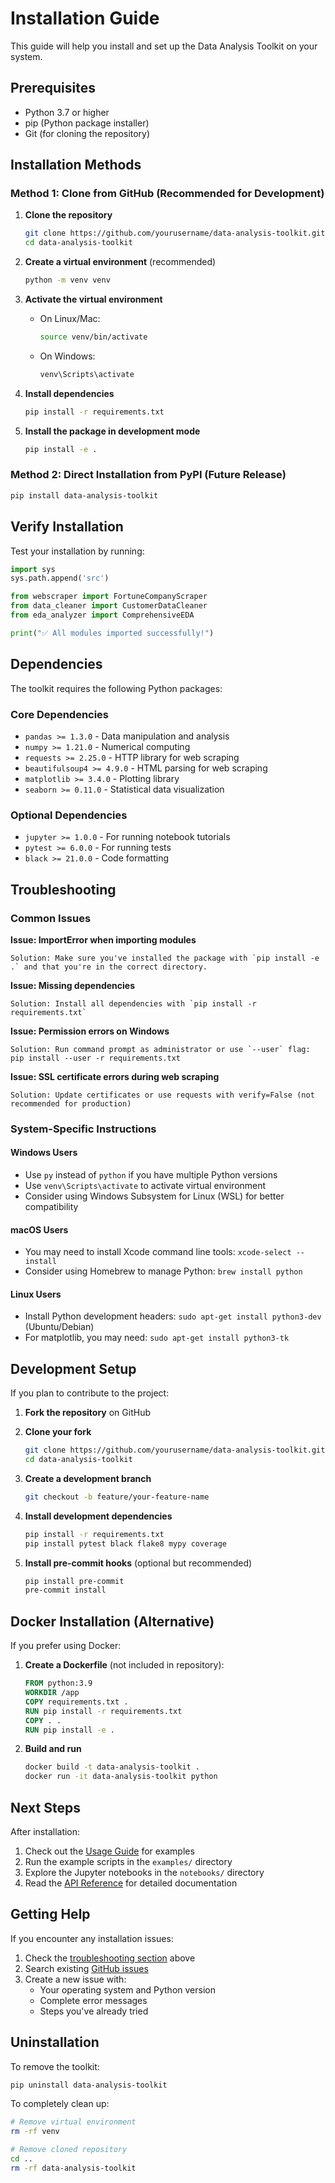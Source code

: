 # Installation Guide

This guide will help you install and set up the Data Analysis Toolkit on your system.

## Prerequisites

- Python 3.7 or higher
- pip (Python package installer)
- Git (for cloning the repository)

## Installation Methods

### Method 1: Clone from GitHub (Recommended for Development)

1. **Clone the repository**
   ```bash
   git clone https://github.com/yourusername/data-analysis-toolkit.git
   cd data-analysis-toolkit
   ```

2. **Create a virtual environment** (recommended)
   ```bash
   python -m venv venv
   ```

3. **Activate the virtual environment**
   - On Linux/Mac:
     ```bash
     source venv/bin/activate
     ```
   - On Windows:
     ```bash
     venv\Scripts\activate
     ```

4. **Install dependencies**
   ```bash
   pip install -r requirements.txt
   ```

5. **Install the package in development mode**
   ```bash
   pip install -e .
   ```

### Method 2: Direct Installation from PyPI (Future Release)

```bash
pip install data-analysis-toolkit
```

## Verify Installation

Test your installation by running:

```python
import sys
sys.path.append('src')

from webscraper import FortuneCompanyScraper
from data_cleaner import CustomerDataCleaner  
from eda_analyzer import ComprehensiveEDA

print("✅ All modules imported successfully!")
```

## Dependencies

The toolkit requires the following Python packages:

### Core Dependencies
- `pandas >= 1.3.0` - Data manipulation and analysis
- `numpy >= 1.21.0` - Numerical computing
- `requests >= 2.25.0` - HTTP library for web scraping
- `beautifulsoup4 >= 4.9.0` - HTML parsing for web scraping
- `matplotlib >= 3.4.0` - Plotting library
- `seaborn >= 0.11.0` - Statistical data visualization

### Optional Dependencies
- `jupyter >= 1.0.0` - For running notebook tutorials
- `pytest >= 6.0.0` - For running tests
- `black >= 21.0.0` - Code formatting

## Troubleshooting

### Common Issues

**Issue: ImportError when importing modules**
```
Solution: Make sure you've installed the package with `pip install -e .` and that you're in the correct directory.
```

**Issue: Missing dependencies**
```
Solution: Install all dependencies with `pip install -r requirements.txt`
```

**Issue: Permission errors on Windows**
```
Solution: Run command prompt as administrator or use `--user` flag:
pip install --user -r requirements.txt
```

**Issue: SSL certificate errors during web scraping**
```
Solution: Update certificates or use requests with verify=False (not recommended for production)
```

### System-Specific Instructions

#### Windows Users
- Use `py` instead of `python` if you have multiple Python versions
- Use `venv\Scripts\activate` to activate virtual environment
- Consider using Windows Subsystem for Linux (WSL) for better compatibility

#### macOS Users
- You may need to install Xcode command line tools: `xcode-select --install`
- Consider using Homebrew to manage Python: `brew install python`

#### Linux Users
- Install Python development headers: `sudo apt-get install python3-dev` (Ubuntu/Debian)
- For matplotlib, you may need: `sudo apt-get install python3-tk`

## Development Setup

If you plan to contribute to the project:

1. **Fork the repository** on GitHub

2. **Clone your fork**
   ```bash
   git clone https://github.com/yourusername/data-analysis-toolkit.git
   cd data-analysis-toolkit
   ```

3. **Create a development branch**
   ```bash
   git checkout -b feature/your-feature-name
   ```

4. **Install development dependencies**
   ```bash
   pip install -r requirements.txt
   pip install pytest black flake8 mypy coverage
   ```

5. **Install pre-commit hooks** (optional but recommended)
   ```bash
   pip install pre-commit
   pre-commit install
   ```

## Docker Installation (Alternative)

If you prefer using Docker:

1. **Create a Dockerfile** (not included in repository):
   ```dockerfile
   FROM python:3.9
   WORKDIR /app
   COPY requirements.txt .
   RUN pip install -r requirements.txt
   COPY . .
   RUN pip install -e .
   ```

2. **Build and run**
   ```bash
   docker build -t data-analysis-toolkit .
   docker run -it data-analysis-toolkit python
   ```

## Next Steps

After installation:

1. Check out the [Usage Guide](usage.md) for examples
2. Run the example scripts in the `examples/` directory
3. Explore the Jupyter notebooks in the `notebooks/` directory
4. Read the [API Reference](api_reference.md) for detailed documentation

## Getting Help

If you encounter any installation issues:

1. Check the [troubleshooting section](#troubleshooting) above
2. Search existing [GitHub issues](https://github.com/yourusername/data-analysis-toolkit/issues)
3. Create a new issue with:
   - Your operating system and Python version
   - Complete error messages
   - Steps you've already tried

## Uninstallation

To remove the toolkit:

```bash
pip uninstall data-analysis-toolkit
```

To completely clean up:
```bash
# Remove virtual environment
rm -rf venv

# Remove cloned repository
cd ..
rm -rf data-analysis-toolkit
```


```python

```
